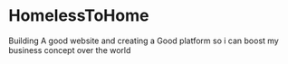 # HomelessToHome
Building A good website and creating a Good platform so i can boost my business concept over the world
